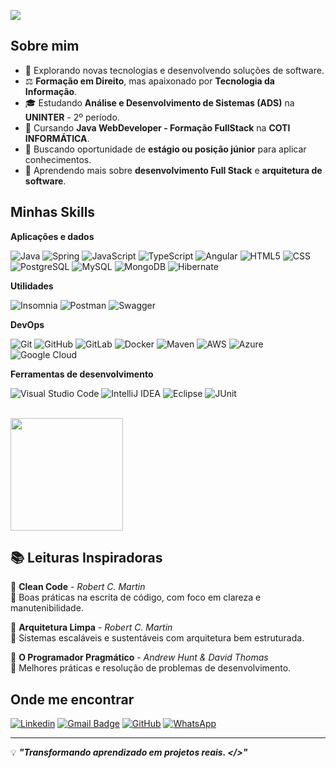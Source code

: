 ![](https://komarev.com/ghpvc/?username=marcusrdrigues&color=006bed)

## Sobre mim

- 🤔 Explorando novas tecnologias e desenvolvendo soluções de software.
- ⚖️ **Formação em Direito**, mas apaixonado por **Tecnologia da Informação**.
- 🎓 Estudando **Análise e Desenvolvimento de Sistemas (ADS)** na **UNINTER** - 2º período.
- 🚀 Cursando **Java WebDeveloper - Formação FullStack** na **COTI INFORMÁTICA**.
- 💼 Buscando oportunidade de **estágio ou posição júnior** para aplicar conhecimentos.
- 🌱 Aprendendo mais sobre **desenvolvimento Full Stack** e **arquitetura de software**.

## Minhas Skills

**Aplicações e dados**

![Java](https://img.shields.io/badge/-Java-333333?style=flat&logo=Java&logoColor=007396)
![Spring](https://img.shields.io/badge/-Spring-333333?style=flat&logo=spring)
![JavaScript](https://img.shields.io/badge/-JavaScript-333333?style=flat&logo=javascript)
![TypeScript](https://img.shields.io/badge/-TypeScript-333333?style=flat&logo=typescript)
![Angular](https://img.shields.io/badge/-Angular-333333?style=flat&logo=angular&logoColor=DD0031)
![HTML5](https://img.shields.io/badge/-HTML5-333333?style=flat&logo=HTML5)
![CSS](https://img.shields.io/badge/-CSS-333333?style=flat&logo=CSS3&logoColor=1572B6)
![PostgreSQL](https://img.shields.io/badge/-PostgreSQL-333333?style=flat&logo=postgresql)
![MySQL](https://img.shields.io/badge/-MySQL-333333?style=flat&logo=mysql)
![MongoDB](https://img.shields.io/badge/-MongoDB-333333?style=flat&logo=mongodb)
![Hibernate](https://img.shields.io/badge/-Hibernate-333333?style=flat&logo=hibernate)

**Utilidades**

![Insomnia](https://img.shields.io/badge/-Insomnia-333333?style=flat&logo=insomnia)
![Postman](https://img.shields.io/badge/-Postman-333333?style=flat&logo=postman)
![Swagger](https://img.shields.io/badge/-Swagger-333333?style=flat&logo=swagger)

**DevOps**

![Git](https://img.shields.io/badge/-Git-333333?style=flat&logo=git)
![GitHub](https://img.shields.io/badge/-GitHub-333333?style=flat&logo=github)
![GitLab](https://img.shields.io/badge/-GitLab-333333?style=flat&logo=gitlab)
![Docker](https://img.shields.io/badge/-Docker-333333?style=flat&logo=docker)
![Maven](https://img.shields.io/badge/-Maven-333333?style=flat&logo=apache-maven)
![AWS](https://img.shields.io/badge/-AWS-333333?style=flat&logo=amazon-aws)
![Azure](https://img.shields.io/badge/-Azure-333333?style=flat&logo=microsoft-azure)
![Google Cloud](https://img.shields.io/badge/-Google%20Cloud-333333?style=flat&logo=google-cloud)

**Ferramentas de desenvolvimento**

![Visual Studio Code](https://img.shields.io/badge/-Visual%20Studio%20Code-333333?style=flat&logo=visual-studio-code&logoColor=007ACC)
![IntelliJ IDEA](https://img.shields.io/badge/-IntelliJ%20IDEA-333333?style=flat&logo=intellij-idea&logoColor=000000)
![Eclipse](https://img.shields.io/badge/-Eclipse-333333?style=flat&logo=eclipse-ide&logoColor=2C2255)
![JUnit](https://img.shields.io/badge/-JUnit-333333?style=flat&logo=junit5&logoColor=25A162)

<br/>

<a href="https://github.com/marcusrdrigues" title="Perfil do Marcus Rodrigues">
  <img height="180em" src="https://github-readme-stats.vercel.app/api?username=marcusrdrigues&theme=dracula&show_icons=true" />
</a>

## 📚 Leituras Inspiradoras

📖 **Clean Code** - *Robert C. Martin*  
🔹 Boas práticas na escrita de código, com foco em clareza e manutenibilidade.

📖 **Arquitetura Limpa** - *Robert C. Martin*  
🔹 Sistemas escaláveis e sustentáveis com arquitetura bem estruturada.

📖 **O Programador Pragmático** - *Andrew Hunt & David Thomas*  
🔹 Melhores práticas e resolução de problemas de desenvolvimento.

## Onde me encontrar

[![Linkedin](https://img.shields.io/badge/-marcusrdrigues-blue?style=flat-square&logo=Linkedin&logoColor=white&link=https://www.linkedin.com/in/marcusrdrigues)](https://www.linkedin.com/in/marcusrdrigues)
[![Gmail Badge](https://img.shields.io/badge/-marcusp181@icloud.com-006bed?style=flat-square&logo=Gmail&logoColor=white&link=mailto:marcusp181@icloud.com)](mailto:marcusp181@icloud.com)
[![GitHub](https://img.shields.io/github/followers/marcusrdrigues?label=follow&style=social)](https://github.com/marcusrdrigues)
[![WhatsApp](https://img.shields.io/badge/-WhatsApp-25d366?style=flat-square&logo=whatsapp&logoColor=white&link=https://wa.me/)](https://wa.me/)

---

💡 ***"Transformando aprendizado em projetos reais. </>"***
